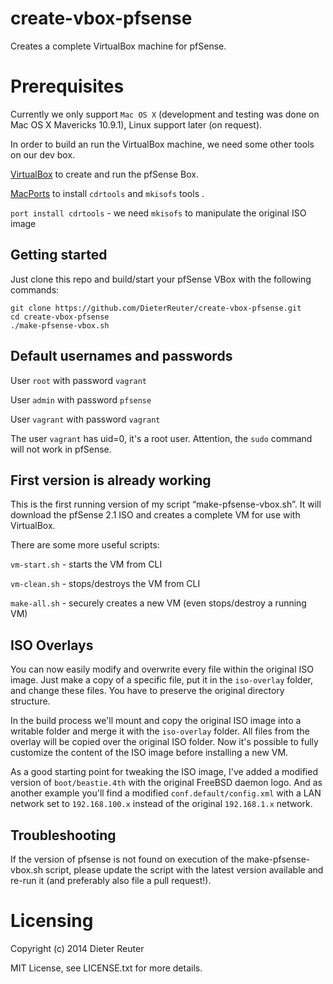 create-vbox-pfsense
===================

Creates a complete VirtualBox machine for pfSense.


# Prerequisites

Currently we only support `Mac OS X` (development and testing was done on Mac OS X Mavericks 10.9.1),
Linux support later (on request).

In order to build an run the VirtualBox machine, we need some other tools on our dev box.

[VirtualBox](http://virtualbox.org) to create and run the pfSense Box. 

[MacPorts](http://www.macports.org/install.php) to install `cdrtools` and `mkisofs` tools .

   `port install cdrtools` - we need `mkisofs` to manipulate the original ISO image


## Getting started
Just clone this repo and build/start your pfSense VBox with the following commands:

    git clone https://github.com/DieterReuter/create-vbox-pfsense.git
    cd create-vbox-pfsense
    ./make-pfsense-vbox.sh


## Default usernames and passwords

User `root` with password `vagrant`

User `admin` with password `pfsense`

User `vagrant` with password `vagrant`

The user `vagrant` has uid=0, it's a root user. 
Attention, the `sudo` command will not work in pfSense.


## First version is already working
This is the first running version of my script “make-pfsense-vbox.sh”. 
It will download the pfSense 2.1 ISO and creates a complete VM for use with VirtualBox.

There are some more useful scripts:

`vm-start.sh` - starts the VM from CLI

`vm-clean.sh` - stops/destroys the VM from CLI

`make-all.sh` - securely creates a new VM (even stops/destroy a running VM)


## ISO Overlays
You can now easily modify and overwrite every file within the original ISO image. 
Just make a copy of a specific file, put it in the `iso-overlay` folder, and change these files.
You have to preserve the original directory structure.

In the build process we'll mount and copy the original ISO image into a writable folder and merge it with the
`iso-overlay` folder.  All files from the overlay will be copied over the original ISO folder.  Now it's possible
to fully customize the content of the ISO image before installing a new VM.

As a good starting point for tweaking the ISO image, I've added a modified version of `boot/beastie.4th` 
with the original FreeBSD daemon logo.
And as another example you'll find a modified `conf.default/config.xml` with a LAN network 
set to `192.168.100.x` instead of the original `192.168.1.x` network.

## Troubleshooting

If the version of pfsense is not found on execution of the make-pfsense-vbox.sh script, please update the script with the latest version available and re-run it (and preferably also file a pull request!).

# Licensing
Copyright (c) 2014 Dieter Reuter

MIT License, see LICENSE.txt for more details.
